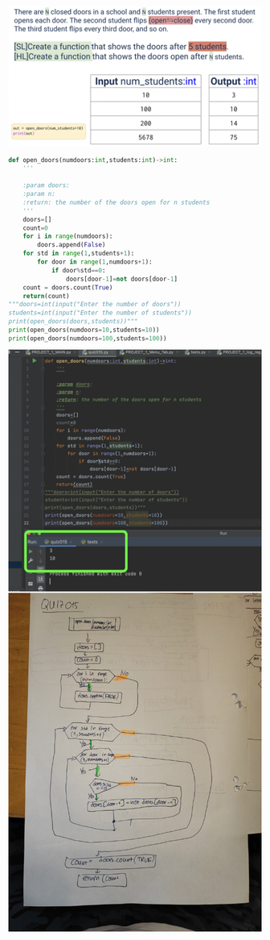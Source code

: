 ![](https://github.com/AleksandarDzudzevic/Unit-1/blob/main/quiz016text.png)
```.py
def open_doors(numdoors:int,students:int)->int:
    '''

    :param doors:
    :param n:
    :return: the number of the doors open for n students
    '''
    doors=[]
    count=0
    for i in range(numdoors):
        doors.append(False)
    for std in range(1,students+1):
        for door in range(1,numdoors+1):
            if door%std==0:
                doors[door-1]=not doors[door-1]
    count = doors.count(True)
    return(count)
"""doors=int(input("Enter the number of doors"))
students=int(input("Enter the number of students"))
print(open_doors(doors,students))"""
print(open_doors(numdoors=10,students=10))
print(open_doors(numdoors=100,students=100))

```
![](https://github.com/AleksandarDzudzevic/Unit-1/blob/main/quiz015test.png)
![](https://github.com/AleksandarDzudzevic/Unit-1/blob/main/Quiz015flowchart.jpg)
